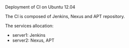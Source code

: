 Deployment of CI on Ubuntu 12.04

The CI is composed of Jenkins, Nexus and APT repository.

The services allocation:
* server1: Jenkins
* server2: Nexus, APT
